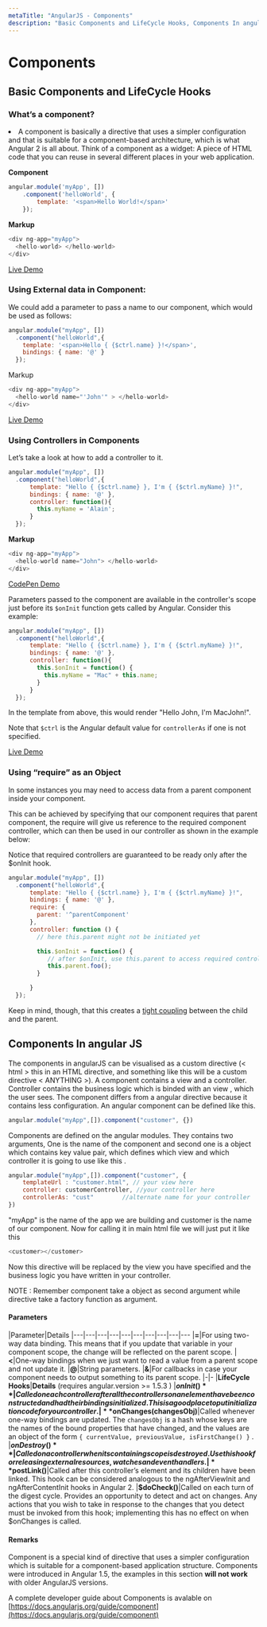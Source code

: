 ```yaml
---
metaTitle: "AngularJS - Components"
description: "Basic Components and LifeCycle Hooks, Components In angular JS"
---
```


# Components



## Basic Components and LifeCycle Hooks


### What’s a component?

<li>A component is basically a directive that uses a simpler
configuration and that is suitable for a component-based
architecture, which is what Angular 2 is all about.  Think of a
component as a widget: A piece of HTML code that you can reuse in
several different places in your web application.</li>

**Component**

```js
angular.module('myApp', [])
    .component('helloWorld', {
        template: '<span>Hello World!</span>'
    });

```

**Markup**

```js
<div ng-app="myApp"> 
  <hello-world> </hello-world>
</div>

```

[Live Demo](https://plnkr.co/edit/vXdChl?p=preview)

### Using External data in Component:

We could add a parameter to pass a name to our component, which would be used as follows:

```js
angular.module("myApp", [])
  .component("helloWorld",{
    template: '<span>Hello { {$ctrl.name} }!</span>',
    bindings: { name: '@' }
  });

```

Markup

```js
<div ng-app="myApp"> 
  <hello-world name="'John'" > </hello-world>
</div>

```

[Live Demo](https://plnkr.co/edit/ERw1vDRjikp10QDim805?p=preview)

### Using Controllers in Components

Let’s take a look at how to add a controller to it.

```js
angular.module("myApp", [])
  .component("helloWorld",{
      template: "Hello { {$ctrl.name} }, I'm { {$ctrl.myName} }!",
      bindings: { name: '@' },
      controller: function(){
        this.myName = 'Alain';
      }
  });

```

**Markup**

```js
<div ng-app="myApp">  
  <hello-world name="John"> </hello-world>
</div>

```

[CodePen Demo](http://codepen.io/mjunaidsalaat/pen/NAYXyP)

Parameters passed to the component are available in the controller's scope just before its `$onInit` function gets called by Angular. Consider this example:

```js
angular.module("myApp", [])
  .component("helloWorld",{
      template: "Hello { {$ctrl.name} }, I'm { {$ctrl.myName} }!",
      bindings: { name: '@' },
      controller: function(){
        this.$onInit = function() {
          this.myName = "Mac" + this.name;
        }
      }
  });

```

In the template from above, this would render "Hello John, I'm MacJohn!".

Note that `$ctrl` is the Angular default value for `controllerAs` if one is not specified.

[Live Demo](https://plnkr.co/edit/bxB3PG?p=preview)

### Using “require” as an Object

In some instances you may need to access data from a parent component inside your component.

This can be achieved by specifying that our component requires that parent component, the require will give us reference to the required component controller,
which can then be used in our controller as shown in the example below:

> 
Notice that required controllers are guaranteed to be ready only after the $onInit hook.


```js
angular.module("myApp", [])
  .component("helloWorld",{
      template: "Hello { {$ctrl.name} }, I'm { {$ctrl.myName} }!",
      bindings: { name: '@' },
      require: {
        parent: '^parentComponent'
      },
      controller: function () {
        // here this.parent might not be initiated yet

        this.$onInit = function() {
           // after $onInit, use this.parent to access required controller
           this.parent.foo();
        }

      }
  });

```

Keep in mind, though, that this creates a [tight coupling](https://en.wikipedia.org/wiki/Coupling_%28computer_programming%29) between the child and the parent.



## Components In angular JS


The components in angularJS can be visualised as a custom directive (< html > this in an HTML directive, and something like this will be a custom directive < ANYTHING >). A component contains a view and a controller. Controller contains the business logic which is binded with an view , which the user sees.
The component differs from a angular directive because it contains less configuration. An angular component can be defined like this.

```js
angular.module("myApp",[]).component("customer", {})

```

Components are defined on the angular modules. They contains two arguments, One is the name of the component and second one is a object which contains key value pair, which defines which view and which controller it is going to use like this .

```js
angular.module("myApp",[]).component("customer", {
    templateUrl : "customer.html", // your view here 
    controller: customerController, //your controller here
    controllerAs: "cust"        //alternate name for your controller 
})

```

"myApp" is the name of the app we are building and customer is the name of our component. Now for calling it in main html file we will just put it like this

```js
<customer></customer>

```

Now this directive will be replaced by the view you have specified and the business logic you have written in your controller.

NOTE : Remember component take a object as second argument while directive take a factory function as argument.



#### Parameters


|Parameter|Details
|---|---|---|---|---|---|---|---|---|---
|**=**|For using two-way data binding. This means that if you update that variable in your component scope, the change will be reflected on the parent scope.
|**<**|One-way bindings when we just want to read a value from a parent scope and not update it.
|**@**|String parameters.
|**&**|For callbacks in case your component needs to output something to its parent scope.
|-|-
|**LifeCycle Hooks**|**Details**  (requires angular.version >= 1.5.3 )
|**$onInit()**|Called on each controller after all the controllers on an element have been constructed and had their bindings initialized. This is a good place to put initialization code for your controller.
|**$onChanges(changesObj)**|Called whenever one-way bindings are updated. The `changesObj` is a hash whose keys are the names of the bound properties that have changed, and the values are an object of the form `{ currentValue, previousValue, isFirstChange() }` .
|**$onDestroy()**|Called on a controller when its containing scope is destroyed. Use this hook for releasing external resources, watches and event handlers.
|**$postLink()**|Called after this controller’s element and its children have been linked. This hook can be considered analogous to the ngAfterViewInit and ngAfterContentInit hooks in Angular 2.
|**$doCheck()**|Called on each turn of the digest cycle. Provides an opportunity to detect and act on changes. Any actions that you wish to take in response to the changes that you detect must be invoked from this hook; implementing this has no effect on when $onChanges is called.



#### Remarks


Component is a special kind of directive that uses a simpler configuration which is suitable for a component-based application structure. Components were introduced in Angular 1.5, the examples in this section **will not work** with older AngularJS  versions.

A complete developer guide about Components is avalable on  [https://docs.angularjs.org/guide/component](https://docs.angularjs.org/guide/component)

